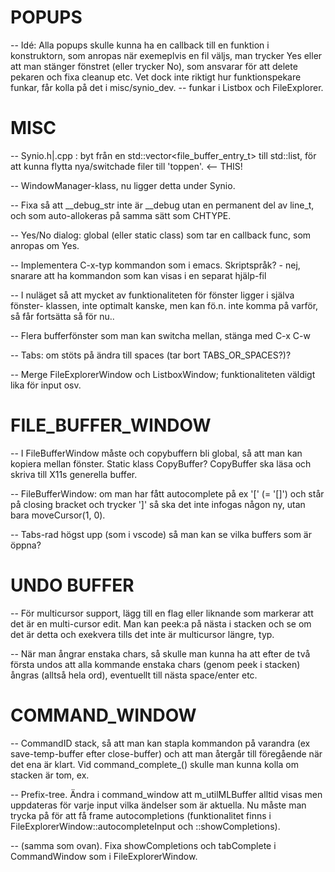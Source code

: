 
# POPUPS #
--  Idé: Alla popups skulle kunna ha en callback till en funktion i konstruktorn, som 
    anropas när exemeplvis en fil väljs, man trycker Yes eller att man stänger 
    fönstret (eller trycker No), som ansvarar för att delete pekaren och fixa cleanup etc.
    Vet dock inte riktigt hur funktionspekare funkar, får kolla på det i misc/synio_dev.
    -- funkar i Listbox och FileExplorer.


# MISC #
--  Synio.h|.cpp : byt från en std::vector<file_buffer_entry_t> till std::list, för att 
    kunna flytta nya/switchade filer till 'toppen'. <-- THIS!

--  WindowManager-klass, nu ligger detta under Synio.

--  Fixa så att __debug_str inte är __debug utan en permanent del av line_t, och som 
    auto-allokeras på samma sätt som CHTYPE.

--  Yes/No dialog: global (eller static class) som tar en callback func, som anropas om
    Yes.

--  Implementera C-x-typ kommandon som i emacs. Skriptspråk?
    - nej, snarare att ha kommandon som kan visas i en separat hjälp-fil

--  I nuläget så att mycket av funktionaliteten för fönster ligger i själva fönster-
    klassen, inte optimalt kanske, men kan fö.n. inte komma på varför, så får fortsätta 
    så för nu..

--  Flera bufferfönster som man kan switcha mellan, stänga med C-x C-w

--  Tabs: om stöts på ändra till spaces (tar bort TABS_OR_SPACES?)?

--  Merge FileExplorerWindow och ListboxWindow; funktionaliteten väldigt lika för input 
    osv.

# FILE_BUFFER_WINDOW #
--  I FileBufferWindow måste och copybuffern bli global, så att man kan kopiera mellan
    fönster. Static klass CopyBuffer?
    CopyBuffer ska läsa och skriva till X11s generella buffer.

--  FileBufferWindow: om man har fått autocomplete på ex '[' (= '[]') och står på closing
    bracket och trycker ']' så ska det inte infogas någon ny, utan bara moveCursor(1, 0).

--  Tabs-rad högst upp (som i vscode) så man kan se vilka buffers som är öppna?


# UNDO BUFFER #
--  För multicursor support, lägg till en flag eller liknande som markerar att det är 
    en multi-cursor edit. Man kan peek:a på nästa i stacken och se om det är detta och 
    exekvera tills det inte är multicursor längre, typ.

--  När man ångrar enstaka chars, så skulle man kunna ha att efter de två första undos att
    alla kommande enstaka chars (genom peek i stacken) ångras (alltså hela ord),
    eventuellt till nästa space/enter etc.


# COMMAND_WINDOW #
--  CommandID stack, så att man kan stapla kommandon på varandra (ex save-temp-buffer
    efter close-buffer) och att man återgår till föregående när det ena är klart. Vid
    command_complete_() skulle man kunna kolla om stacken är tom, ex.
    
--  Prefix-tree.
    Ändra i command_window att m_utilMLBuffer alltid visas men uppdateras för varje 
    input vilka ändelser som är aktuella. Nu måste man trycka på <tab> för att få 
    frame autocompletions (funktionalitet finns i FileExplorerWindow::autocompleteInput
    och ::showCompletions).

--  (samma som ovan). Fixa showCompletions och tabComplete i CommandWindow som i 
    FileExplorerWindow.
